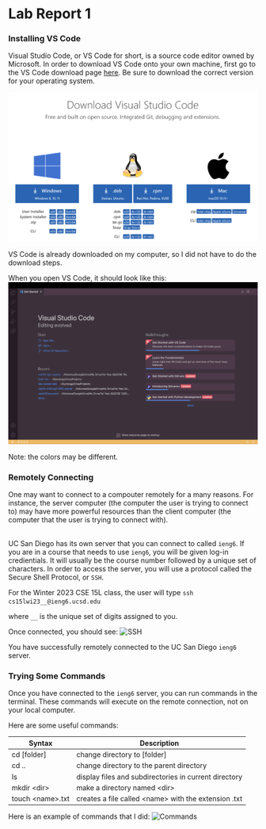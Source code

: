 <h1>Lab Report 1</h1>

<h3>Installing VS Code</h3>

Visual Studio Code, or VS Code for short, is a source code editor owned by Microsoft. In order to download VS Code onto your own machine, first go to the VS Code download page [here](https://code.visualstudio.com/Download). Be sure to download the correct version for your operating system.

![VS Code download page](/Images/DownloadPage.png)

VS Code is already downloaded on my computer, so I did not have to do the download steps.

When you open VS Code, it should look like this: ![VS Code splash screen](Images/VSCode-splash-screen.png)

Note: the colors may be different.

<h3>Remotely Connecting</h3>
One may want to connect to a compouter remotely for a many reasons. For instance, the server computer (the computer the user is trying to connect to) may have more powerful resources than the client computer (the computer that the user is trying to connect with). 

</br>UC San Diego has its own server that you can connect to called `ieng6`. If you are in a course that needs to use `ieng6`, you will be given log-in credientials. It will usually be the course number followed by a unique set of characters. In order to access the server, you will use a protocol called the Secure Shell Protocol, or `SSH`.

For the Winter 2023 CSE 15L class, the user will type 
```ssh cs15lwi23__@ieng6.ucsd.edu```

where `__` is the unique set of digits assigned to you.

Once connected, you should see: ![SSH](Images/SSH.png)

You have successfully remotely connected to the UC San Diego `ieng6` server.

<h3>Trying Some Commands</h3>

Once you have connected to the `ieng6` server, you can run commands in the terminal. These commands will execute on the remote connection, not on your local computer.

Here are some useful commands:


| Syntax      | Description |
| ----------- | ----------- |
| cd [folder]      | change directory to [folder]      |
| cd ..     | change directory to the parent directory      |
| ls   | display files and subdirectories in current directory        |
| mkdir <dir\>     | make a directory named <dir\>       |
| touch <name\>.txt   | creates a file called <name\> with the extension .txt      |

Here is an example of commands that I did:
![Commands](Images/Commands.png)


